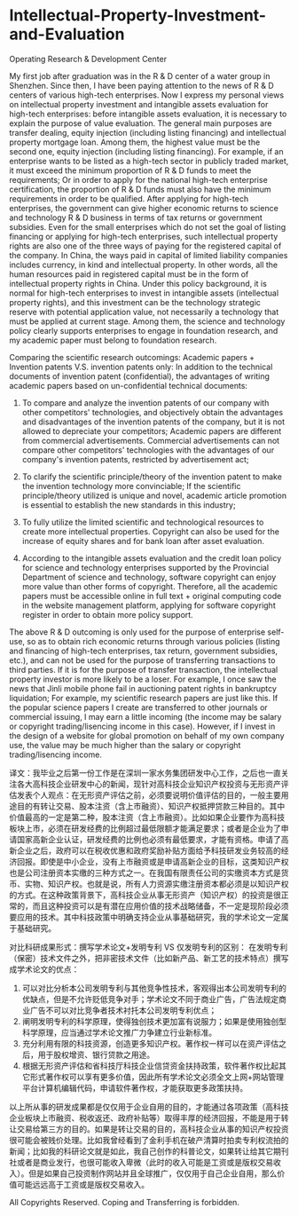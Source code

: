 # Intellectual-Property-Investment-and-Evaluation
Operating Research &amp; Development Center

My first job after graduation was in the R & D center of a water group in Shenzhen. Since then, I have been paying attention to the news of R & D centers of various high-tech enterprises. Now I express my personal views on intellectual property investment and intangible assets evaluation for high-tech enterprises: before intangible assets evaluation, it is necessary to explain the purpose of value evaluation. The general main purposes are transfer dealing, equity injection (including listing financing) and intellectual property mortgage loan. Among them, the highest value must be the second one, equity injection (including listing financing). For example, if an enterprise wants to be listed as a high-tech sector in publicly traded market, it must exceed the minimum proportion of R & D funds to meet the requirements; Or in order to apply for the national high-tech enterprise certification, the proportion of R & D funds must also have the minimum requirements in order to be qualified. After applying for high-tech enterprises, the government can give higher economic returns to science and technology R & D business in terms of tax returns or government subsidies. Even for the small enterprises which do not set the goal of listing financing or applying for high-tech enterprises, such intellectual property rights are also one of the three ways of paying for the registered capital of the company. In China, the ways paid in capital of limited liability companies includes currency, in kind and intellectual property. In other words, all the human resources paid in registered capital must be in the form of intellectual property rights in China. Under this policy background, it is normal for high-tech enterprises to invest in intangible assets (intellectual property rights), and this investment can be the technology strategic reserve with potential application value, not necessarily a technology that must be applied at current stage. Among them, the science and technology policy clearly supports enterprises to engage in foundation research, and my academic paper must belong to foundation research.

Comparing the scientific research outcomings: Academic papers + Invention patents V.S. invention patents only:
In addition to the technical documents of invention patent (confidential), the advantages of writing academic papers based on un-confidential technical documents:
1. To compare and analyze the invention patents of our company with other competitors' technologies, and objectively obtain the advantages and disadvantages of the invention patents of the company, but it is not allowed to depreciate your competitors; Academic papers are different from commercial advertisements. Commercial advertisements can not compare other competitors' technologies with the advantages of our company's invention patents, restricted by advertisement act;

2. To clarify the scientific principle/theory of the invention patent to make the invention technology more convinciable; If the scientific principle/theory utilized is unique and novel, academic article promotion is essential to establish the new standards in this industry;

3. To fully utilize the limited scientific and technological resources to create more intellectual properties. Copyright can also be used for the increase of equity shares and for bank loan after asset evaluation.

4. According to the intangible assets evaluation and the credit loan policy for science and technology enterprises supported by the Provincial Department of science and technology, software copyright can enjoy more value than other forms of copyright. Therefore, all the academic papers must be accessible online in full text + original computing code in the website management platform, applying for software copyright register in order to obtain more policy support. 

The above R & D outcoming is only used for the purpose of enterprise self-use, so as to obtain rich economic returns through various policies (listing and financing of high-tech enterprises, tax return, government subsidies, etc.), and can not be used for the purpose of transferring transactions to third parties. If it is for the purpose of transfer transaction, the intellectual property investor is more likely to be a loser. For example, I once saw the news that Jinli mobile phone fail in auctioning patent rights in bankruptcy liquidation; For example, my scientific research papers are just like this. If the popular science papers I create are transferred to other journals or commercial issuing, I may earn a little incoming (the income may be salary or copyright trading/lisencing income in this case). However, if I invest in the design of a website for global promotion on behalf of my own company use, the value may be much higher than the salary or copyright trading/lisencing income.

译文：我毕业之后第一份工作是在深圳一家水务集团研发中心工作，之后也一直关注各大高科技企业研发中心的新闻，现针对高科技企业知识产权投资与无形资产评估发表个人观点：在无形资产评估之前，必须要说明价值评估的目的，一般主要用途目的有转让交易、股本注资（含上市融资）、知识产权抵押贷款三种目的。其中价值最高的一定是第二种，股本注资（含上市融资）。比如如果企业要作为高科技板块上市，必须在研发经费的比例超过最低限额才能满足要求；或者是企业为了申请国家高新企业认证，研发经费的比例也必须有最低要求，才能有资格。申请了高新企业之后，政府可以在税收优惠和政府奖励补贴方面给予科技研发业务较高的经济回报。即使是中小企业，没有上市融资或是申请高新企业的目标，这类知识产权也是公司注册资本实缴的三种方式之一。在我国有限责任公司的实缴资本方式是货币、实物、知识产权。也就是说，所有人力资源实缴注册资本都必须是以知识产权的方式。在这种政策背景下，高科技企业从事无形资产（知识产权）的投资是很正常的，而且这种投资可以是有潜在应用价值的技术战略储备，不一定是现阶段必须要应用的技术。其中科技政策中明确支持企业从事基础研究，我的学术论文一定属于基础研究。

对比科研成果形式：撰写学术论文+发明专利 VS 仅发明专利的区别：
在发明专利（保密）技术文件之外，把非密技术文件（比如新产品、新工艺的技术特点）撰写成学术论文的优点：
1. 可以对比分析本公司发明专利与其他竞争性技术，客观得出本公司发明专利的优缺点，但是不允许贬低竞争对手；学术论文不同于商业广告，广告法规定商业广告不可以对比竞争者技术衬托本公司发明专利优点；
2. 阐明发明专利的科学原理，使得独创技术更加富有说服力；如果是使用独创型科学原理，应当通过学术论文推广力争建立行业新标准。
3. 充分利用有限的科技资源，创造更多知识产权。著作权一样可以在资产评估之后，用于股权增资、银行贷款之用途。
4. 根据无形资产评估和省科技厅科技企业信贷资金扶持政策，软件著作权比起其它形式著作权可以享有更多价值，因此所有学术论文必须全文上网+网站管理平台计算机编辑代码，申请软件著作权，才能获取更多政策扶持。

以上所从事的研发成果都是仅仅用于企业自用的目的，才能通过各项政策（高科技企业板块上市融资、税收返还、政府补贴等）取得丰厚的经济回报，不能是用于转让交易给第三方的目的。如果是转让交易的目的，高科技企业从事的知识产权投资很可能会被贱价处理。比如我曾经看到了金利手机在破产清算时拍卖专利权流拍的新闻；比如我的科研论文就是如此，我自己创作的科普论文，如果转让给其它期刊社或者是商业发行，也很可能收入卑微（此时的收入可能是工资或是版权交易收入）。但是如果自己投资制作网站并且全球推广，仅仅用于自己企业自用，那么价值可能远远高于工资或是版权交易收入。

All Copyrights Reserved. Coping and Transferring is forbidden. 
